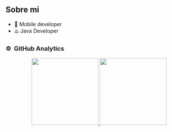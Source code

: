 

## Sobre mi
 
- 📲 Mobile developer
- ♨️ Java Developer


### ⚙️ &nbsp;GitHub Analytics

<p align="center">
<a href="https://github.com/Hugo-Uparela">
  <img height="180em" src="https://github-readme-stats-eight-theta.vercel.app/api?username=Hugo-Uparela&show_icons=true&theme=algolia&include_all_commits=true&count_private=true"/>
  <img height="180em" src="https://github-readme-stats-eight-theta.vercel.app/api/top-langs/?username=Hugo-Uparela&layout=compact&langs_count=8&theme=algolia"/>
</a>
</p>

<!--

**Hugo-Uparela/Hugo-Uparela** is a ✨ _special_ ✨ repository because its `README.md` (this file) appears on your GitHub profile.

Here are some ideas to get you started:

- 🔭 I’m currently working on ...
- 🌱 I’m currently learning ...
- 👯 I’m looking to collaborate on ...
- 🤔 I’m looking for help with ...
- 💬 Ask me about ...
- 📫 How to reach me: ...
- 😄 Pronouns: ...
- ⚡ Fun fact: ...
-->
